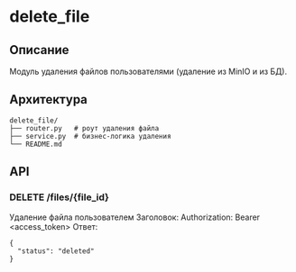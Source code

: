 # delete_file

## Описание
Модуль удаления файлов пользователями (удаление из MinIO и из БД).

## Архитектура
```
delete_file/
├── router.py   # роут удаления файла
├── service.py  # бизнес-логика удаления
└── README.md
```

## API

### DELETE /files/{file_id}
Удаление файла пользователем
Заголовок: Authorization: Bearer <access_token>
Ответ:
```
{
  "status": "deleted"
}
```
